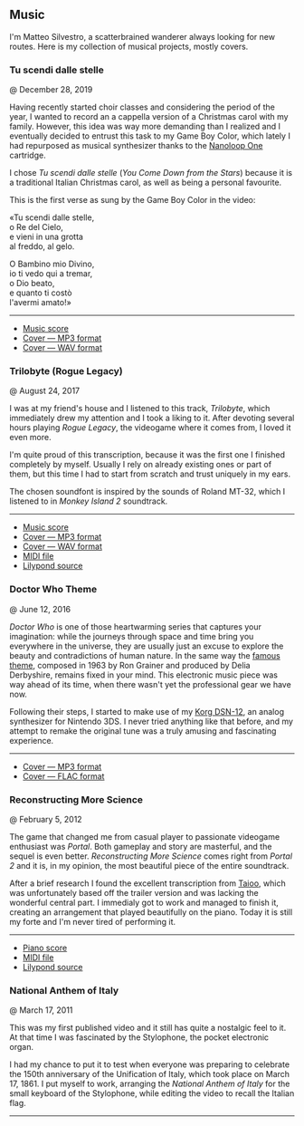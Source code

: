 ## Music

I'm Matteo Silvestro, a scatterbrained wanderer always looking for new routes. Here is my collection of musical projects, mostly covers.


### Tu scendi dalle stelle
@ December 28, 2019

Having recently started choir classes and considering the period of the year, I wanted to record an a cappella version of a Christmas carol with my family. However, this idea was way more demanding than I realized and I eventually decided to entrust this task to my Game Boy Color, which lately I had repurposed as musical synthesizer thanks to the [Nanoloop One][nlo] cartridge.

I chose *Tu scendi dalle stelle* (*You Come Down from the Stars*) because it is a traditional Italian Christmas carol, as well as being a personal favourite.

This is the first verse as sung by the Game Boy Color in the video:

«Tu scendi dalle stelle,  
o Re del Cielo,  
e vieni in una grotta  
al freddo, al gelo.

O Bambino mio Divino,  
io ti vedo qui a tremar,  
o Dio beato,  
e quanto ti costò  
l'avermi amato!»

[nlo]: https://nanoloop.com/one/index.html

---

<!-- video=tyYpu07Jms0 -->

* [Music score][tsds_score]
* [Cover — MP3 format][tsds_mp3]
* [Cover — WAV format][tsds_wav]

[tsds_score]: /files/covers/tu_scendi_dalle_stelle/tu_scendi_dalle_stelle.mscz
[tsds_mp3]: /files/covers/tu_scendi_dalle_stelle/tsdsgb.mp3
[tsds_wav]: /files/covers/tu_scendi_dalle_stelle/tsdsgb.wav


### Trilobyte (Rogue Legacy)
@ August 24, 2017

I was at my friend's house and I listened to this track, *Trilobyte*, which immediately drew my attention and I took a liking to it. After devoting several hours playing *Rogue Legacy*, the videogame where it comes from, I loved it even more.

I'm quite proud of this transcription, because it was the first one I finished completely by myself. Usually I rely on already existing ones or part of them, but this time I had to start from scratch and trust uniquely in my ears.

The chosen soundfont is inspired by the sounds of Roland MT-32, which I listened to in *Monkey Island 2* soundtrack.

---

<!-- video=BbQ2w-cUqnU -->

* [Music score][trilobyte_score]
* [Cover — MP3 format][trilobyte_mp3]
* [Cover — WAV format][trilobyte_wav]
* [MIDI file][trilobyte_midi]
* [Lilypond source][trilobyte_ly]

[trilobyte_score]: /files/covers/trilobyte/Trilobyte.pdf
[trilobyte_mp3]: /files/covers/trilobyte/Trilobyte.mp3
[trilobyte_wav]: /files/covers/trilobyte/Trilobyte.wav
[trilobyte_midi]: /files/covers/trilobyte/Trilobyte.mid
[trilobyte_ly]: /files/covers/trilobyte/Trilobyte.ly


### Doctor Who Theme
@ June 12, 2016

*Doctor Who* is one of those heartwarming series that captures your imagination: while the journeys through space and time bring you everywhere in the universe, they are usually just an excuse to explore the beauty and contradictions of human nature. In the same way the [famous theme][dt], composed in 1963 by Ron Grainer and produced by Delia Derbyshire, remains fixed in your mind. This electronic music piece was way ahead of its time, when there wasn't yet the professional gear we have now.

Following their steps, I started to make use of my [Korg DSN-12][dsn12], an analog synthesizer for Nintendo 3DS. I never tried anything like that before, and my attempt to remake the original tune was a truly amusing and fascinating experience.

 [dt]: https://www.youtube.com/watch?v=xkIEkLww3lg
 [dsn12]: https://www.korg.com/it/products/synthesizers/korg_dsn12/

---

<!-- video=NfxWFH7sd8w -->

* [Cover — MP3 format][dwtheme_mp3]
* [Cover — FLAC format][dwtheme_flac]

[dwtheme_mp3]: /files/covers/dsn_12/dwtheme.mp3
[dwtheme_flac]: /files/covers/dsn_12/dwtheme.flac


### Reconstructing More Science
@ February 5, 2012

The game that changed me from casual player to passionate videogame enthusiast was *Portal*. Both gameplay and story are masterful, and the sequel is even better. *Reconstructing More Science* comes right from *Portal 2* and it is, in my opinion, the most beautiful piece of the entire soundtrack.

After a brief research I found the excellent transcription from [Taioo][taioo], which was unfortunately based off the trailer version and was lacking the wonderful central part. I immedialy got to work and managed to finish it, creating an arrangement that played beautifully on the piano. Today it is still my forte and I'm never tired of performing it.

[taioo]: https://www.youtube.com/watch?v=ElGJUXZdCd0

---

<!-- video=vd6Nx3trzUs -->

* [Piano score][reconstructing_piano]
* [MIDI file][reconstructing_midi]
* [Lilypond source][reconstructing_ly]

[reconstructing_piano]: /files/covers/reconstructing_more_science/Reconstructing%20more%20science.pdf
[reconstructing_midi]: /files/covers/reconstructing_more_science/Reconstructing%20more%20science.midi
[reconstructing_ly]: /files/covers/reconstructing_more_science/Reconstructing%20more%20science.ly


### National Anthem of Italy
@ March 17, 2011

This was my first published video and it still has quite a nostalgic feel to it. At that time I was fascinated by the Stylophone, the pocket electronic organ.

I had my chance to put it to test when everyone was preparing to celebrate the 150th anniversary of the Unification of Italy, which took place on March 17, 1861. I put myself to work, arranging the *National Anthem of Italy* for the small keyboard of the Stylophone, while editing the video to recall the Italian flag.

---

<!-- video=xjAYyEqnTaw -->
